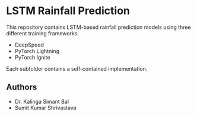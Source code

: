 # LSTM Rainfall Prediction

This repository contains LSTM-based rainfall prediction models using three different training frameworks:
- DeepSpeed
- PyTorch Lightning
- PyTorch Ignite

Each subfolder contains a self-contained implementation.

## Authors
- Dr. Kalinga Simant Bal
- Sumit Kumar Shrivastava
